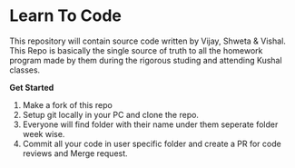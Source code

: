 # Learn To Code
This repository will contain source code written by Vijay, Shweta &amp; Vishal. This Repo is basically the single source of truth to all the homework program made by them during the rigorous studing and attending Kushal classes.

**Get Started**
1. Make a fork of this repo
2. Setup git locally in your PC and clone the repo.
3. Everyone will find folder with their name under them seperate folder week wise. 
4. Commit all your code in user specific folder and create a PR for code reviews and Merge request.
